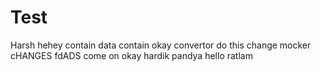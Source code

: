 # Test
Harsh
hehey
contain
data
contain
okay
convertor
do this
change
mocker
cHANGES
fdADS
come on
okay
hardik
pandya
hello
ratlam
